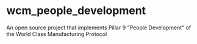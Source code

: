 # wcm_people_development
An open source project that implements Pillar 9 "People Development" of the World Class Manufacturing Protocol
